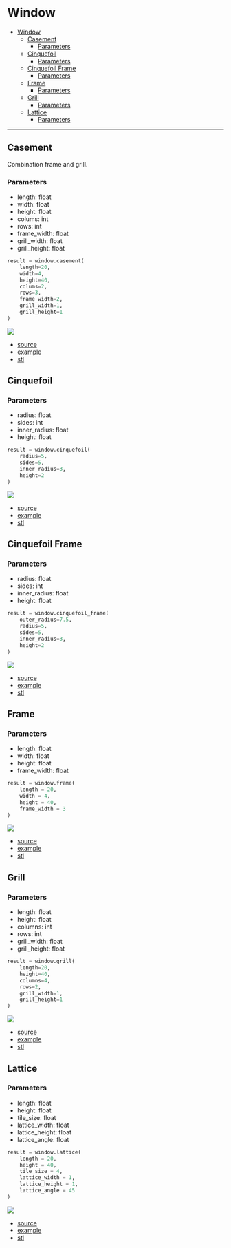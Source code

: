 # Window

- [Window](#window)
  - [Casement](#casement)
    - [Parameters](#parameters)
  - [Cinquefoil](#cinquefoil)
    - [Parameters](#parameters-1)
  - [Cinquefoil Frame](#cinquefoil-frame)
    - [Parameters](#parameters-2)
  - [Frame](#frame)
    - [Parameters](#parameters-3)
  - [Grill](#grill)
    - [Parameters](#parameters-4)
  - [Lattice](#lattice)
    - [Parameters](#parameters-5)


---

## Casement

Combination frame and grill.

### Parameters
* length: float 
* width: float
* height: float
* colums: int
* rows: int
* frame_width: float 
* grill_width: float 
* grill_height: float

``` python
result = window.casement(
    length=20, 
    width=4, 
    height=40, 
    colums=2, 
    rows=3, 
    frame_width=2, 
    grill_width=1, 
    grill_height=1
)
```

![](image/window/01.png)<br />

* [source](../src/cqterrain/window/casement.py)
* [example](../example/window/casement.py)
* [stl](../stl/window_casement.stl)

## Cinquefoil
### Parameters
* radius: float
* sides: int
* inner_radius: float
* height: float

``` python
result = window.cinquefoil(
    radius=5,
    sides=5,
    inner_radius=3,
    height=2
)
```

![](image/window/04.png)<br />

* [source](../src/cqterrain/window/cinquefoil.py)
* [example](../example/window/cinquefoil.py)
* [stl](../stl/window_cinquefoil.stl)


## Cinquefoil Frame
### Parameters
* radius: float 
* sides: int
* inner_radius: float
* height: float

``` python
result = window.cinquefoil_frame(
    outer_radius=7.5, 
    radius=5, 
    sides=5, 
    inner_radius=3, 
    height=2
)
```

![](image/window/02.png)<br />

* [source](../src/cqterrain/window/cinquefoil_frame.py)
* [example](../example/window/cinquefoil_frame.py)
* [stl](../stl/window_cinquefoil_frame.stl)

## Frame
### Parameters
* length: float
* width: float
* height: float
* frame_width: float

``` python
result = window.frame(
    length = 20, 
    width = 4, 
    height = 40, 
    frame_width = 3
)
```

![](image/window/03.png)<br />

* [source](../src/cqterrain/window/frame.py)
* [example](../example/window/frame.py)
* [stl](../stl/window_frame.stl)

## Grill
### Parameters
* length: float
* height: float
* columns: int
* rows: int
* grill_width: float
* grill_height: float

``` python
result = window.grill(
    length=20, 
    height=40, 
    columns=4, 
    rows=2, 
    grill_width=1, 
    grill_height=1
) 
```

![](image/window/05.png)<br />

* [source](../src/cqterrain/window/grill.py)
* [example](../example/window/grill.py)
* [stl](../stl/window_grill.stl)

## Lattice
### Parameters
* length: float
* height: float
* tile_size: float
* lattice_width: float
* lattice_height: float
* lattice_angle: float

``` python
result = window.lattice(
    length = 20, 
    height = 40,  
    tile_size = 4, 
    lattice_width = 1, 
    lattice_height = 1, 
    lattice_angle = 45
)
```

![](image/window/06.png)<br />

* [source](../src/cqterrain/window/lattice.py)
* [example](../example/window/lattice.py)
* [stl](../stl/window_lattice.stl)